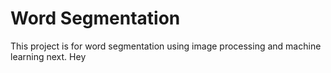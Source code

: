 # Word Segmentation
This project is for word segmentation using image processing and machine learning next. Hey
